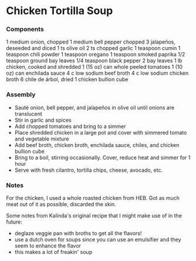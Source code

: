 # Chicken Tortilla Soup

### Components

1 medium onion, chopped
1 medium bell pepper chopped
3 jalapeños, deseeded and diced
1 ts olive oil
2 ts chopped garlic
1 teaspoon cumin
1 teaspoon chili powder
1 teaspoon oregano
1 teaspoon smoked paprika
1/2 teaspoon ground bay leaves
1/4 teaspoon black pepper
2 bay leaves
1 lb chicken, cooked and shredded
1 (15 oz) can whole peeled tomatoes
1 (10 oz) can enchilada sauce
4 c low sodium beef broth
4 c low sodium chicken broth
6 chile de árbol, dried
1 chicken bullion cube

### Assembly
* Sauté onion, bell pepper, and jalapeños in olive oil until onions are translucent
* Stir in garlic and spices
* Add chopped tomatoes and bring to a simmer
* Place shredded chicken in a large pot and cover with simmered tomato and vegetable mixture
* Add beef broth, chicken broth, enchilada sauce, chiles, and chicken bullion cube
* Bring to a boil, stirring occasionally. Cover, reduce heat and simmer for 1 hour
* Serve with fresh cilantro, tortilla chips, cheese, avocado, etc.

### Notes
For the chicken, I used a whole roasted chicken from HEB. Got as much meat out of it as possible, discarded the skin.

Some notes from Kalinda's original recipe that I might make use of in the future:
* deglaze veggie pan with broths to get all the flavors!
* use a dutch oven for soups since you can use an emulsifier and they seem to enhance the flavor
* this makes a lot of freakin' soup
